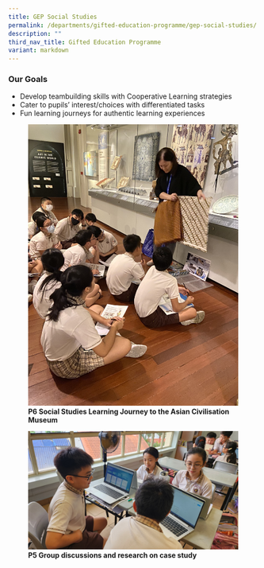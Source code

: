 ```yaml
---
title: GEP Social Studies
permalink: /departments/gifted-education-programme/gep-social-studies/
description: ""
third_nav_title: Gifted Education Programme
variant: markdown
---
```

### Our Goals

*   Develop teambuilding skills with Cooperative Learning strategies
*   Cater to pupils’ interest/choices with differentiated tasks
*   Fun learning journeys for authentic learning experiences


<figure>
<img src="/images/p6%20social%20studies%20learning%20journey%20to%20the%20asian%20civilisation%20museum.jpg">
<figcaption> <strong>P6 Social Studies Learning Journey to the Asian Civilisation Museum</strong> </figcaption>
</figure>

<figure>
<img src="/images/p5%20group%20discussions%20and%20research%20on%20case%20study.jpg">
<figcaption> <strong>P5 Group discussions and research on case study 
</strong> </figcaption>
</figure>

